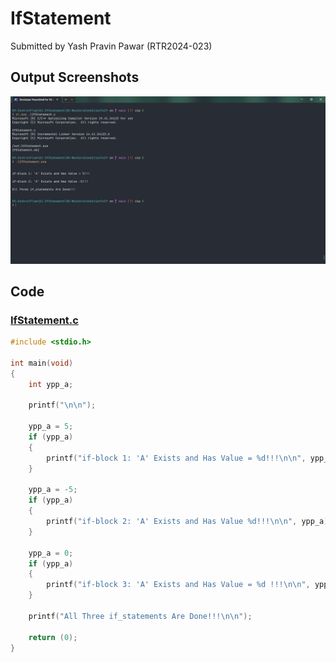# IfStatement

Submitted by Yash Pravin Pawar (RTR2024-023)

## Output Screenshots
![output.png](./02-Screenshots/output.png)

## Code
### [IfStatement.c](./01-Code/IfStatement.c)
```c
#include <stdio.h>

int main(void)
{
    int ypp_a;

    printf("\n\n");

    ypp_a = 5;
    if (ypp_a)
    {
        printf("if-block 1: 'A' Exists and Has Value = %d!!!\n\n", ypp_a);
    }

    ypp_a = -5;
    if (ypp_a)
    {
        printf("if-block 2: 'A' Exists and Has Value %d!!!\n\n", ypp_a);
    }

    ypp_a = 0;
    if (ypp_a)
    {
        printf("if-block 3: 'A' Exists and Has Value = %d !!!\n\n", ypp_a);
    }

    printf("All Three if_statements Are Done!!!\n\n");

    return (0);
}
```
